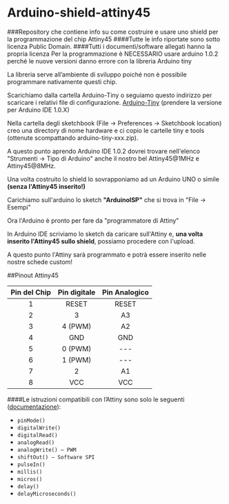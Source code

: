 
# Arduino-shield-attiny45

###Repository che contiene info su come costruire e usare uno shield per la programmazione del chip Attiny45
####Tutte le info riportate sono sotto licenza Public Domain.
####Tutti i documenti/software allegati hanno la propria licenza
Per la programmazione è NECESSARIO usare arduino 1.0.2 perché le nuove versioni danno errore con la libreria Arduino tiny

La libreria serve all’ambiente di sviluppo poiché non è possibile programmare nativamente questi chip.

Scarichiamo dalla cartella Arduino-Tiny o seguiamo questo indirizzo per scaricare i relativi file di configurazione.
[Arduino-Tiny](http://code.google.com/p/arduino-tiny/downloads/list) (prendere la versione per Arduino IDE 1.0.X)

Nella cartella degli sketchbook  (File ->  Preferences -> Sketchbook location) creo una directory di nome hardware e ci copio le cartelle tiny e tools (ottenute scompattando arduino-tiny-xxx.zip).

A questo punto aprendo Arduino IDE 1.0.2 dovrei trovare nell'elenco "Strumenti -> Tipo di Arduino" anche il nostro bel Attiny45@1MHz e Attiny45@8MHz.

Una volta costruito lo shield lo sovrapponiamo ad un Arduino UNO o simile **(senza l'Attiny45 inserito!)**

Carichiamo sull'arduino lo sketch **"ArduinoISP"** che si trova in "File -> Esempi"

Ora l'Arduino è pronto per fare da "programmatore di Attiny"

In Arduino IDE scriviamo lo sketch da caricare sull'Attiny e, **una volta inserito l'Attiny45 sullo shield**, possiamo procedere con l'upload.

A questo punto l'Attiny sarà programmato e potrà essere inserito nelle nostre schede custom!

##Pinout Attiny45


| Pin del Chip | Pin digitale | Pin Analogico |
|:---:|:---:|:---:|
| 1 | RESET | RESET |
| 2 | 3 | A3 |
| 3 | 4 (PWM) | A2 |
| 4 | GND | GND |
| 5 | 0 (PWM) |---|
| 6 | 1 (PWM)|---|
| 7 | 2 | A1 |
| 8 | VCC | VCC |

####Le istruzioni compatibili con l’Attiny sono solo le seguenti ([documentazione](https://www.arduino.cc/en/Reference/HomePage)):
* `pinMode()`
* `digitalWrite()`
* `digitalRead()`
* `analogRead()`
* `analogWrite() – PWM`
* `shiftOut() – Software SPI`
* `pulseIn()`
* `millis()`
* `micros()`
* `delay()`
* `delayMicroseconds()`



